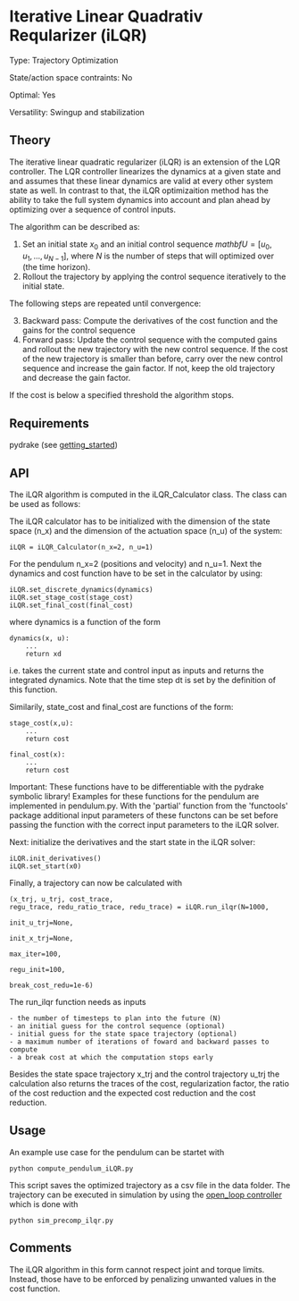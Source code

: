 #  Iterative Linear Quadrativ Reqularizer (iLQR) #

Type: Trajectory Optimization

State/action space contraints: No

Optimal: Yes

Versatility: Swingup and stabilization

## Theory #

The iterative linear quadratic regularizer (iLQR) is an extension of the LQR controller. The LQR controller linearizes the dynamics at a given state and and assumes that these linear dynamics are valid at every other system state as well. In contrast to that, the iLQR optimizaition method has the ability to take the full system dynamics into account and plan ahead by optimizing over a sequence of control inputs.

The algorithm can be described as:

1. Set an initial state $`x_0`$ and an initial control sequence $`mathbf{U} = [u_0, u_1, ..., u_{N-1}]`$, where $`N`$ is the number of steps that will optimized over (the time horizon).
2. Rollout the trajectory by applying the control sequence iteratively to the initial state.

The following steps are repeated until convergence:

3. Backward pass: Compute the derivatives of the cost function and the gains for the control sequence
4. Forward pass: Update the control sequence with the computed gains and rollout the new trajectory with the new control sequence. If the cost of the new trajectory is smaller than before, carry over the new control sequence and increase the gain factor. If not, keep the old trajectory and decrease the gain factor.

If the cost is below a specified threshold the algorithm stops.


## Requirements #

pydrake (see [getting_started](../../../../docs/getting_started.md))

## API #

The iLQR algorithm is computed in the iLQR_Calculator class. The class can be used as follows:

The iLQR calculator has to be initialized with the dimension of the state space (n_x) and the dimension of the actuation space (n_u) of the system:

    iLQR = iLQR_Calculator(n_x=2, n_u=1)

For the pendulum n_x=2 (positions and velocity) and n_u=1. Next the dynamics and cost function have to be set in the calculator by using:

    iLQR.set_discrete_dynamics(dynamics)
    iLQR.set_stage_cost(stage_cost)
    iLQR.set_final_cost(final_cost)

where dynamics is a function of the form

    dynamics(x, u):
        ...
        return xd

i.e. takes the current state and control input as inputs and returns the integrated dynamics. Note that the time step dt is set by the definition of this function.

Similarily, state_cost and final_cost are functions of the form:

    stage_cost(x,u):
        ...
        return cost

    final_cost(x):
        ...
        return cost

Important: These functions have to be differentiable with the pydrake symbolic library! Examples for these functions for the pendulum are implemented in pendulum.py. With the 'partial' function from the 'functools' package additional input parameters of these functons can be set before passing the function with the correct input parameters to the iLQR solver.

Next: initialize the derivatives and the start state in the iLQR solver:

    iLQR.init_derivatives()
    iLQR.set_start(x0)

Finally, a trajectory can now be calculated with

    (x_trj, u_trj, cost_trace,
    regu_trace, redu_ratio_trace, redu_trace) = iLQR.run_ilqr(N=1000,
                                                              init_u_trj=None,
                                                              init_x_trj=None,
                                                              max_iter=100,
                                                              regu_init=100,
                                                              break_cost_redu=1e-6)

The run_ilqr function needs as inputs

    - the number of timesteps to plan into the future (N)
    - an initial guess for the control sequence (optional)
    - initial guess for the state space trajectory (optional)
    - a maximum number of iterations of foward and backward passes to compute
    - a break cost at which the computation stops early

Besides the state space trajectory x_trj and the control trajectory u_trj the calculation also returns the traces of the cost, regularization factor, the ratio of the cost reduction and the expected cost reduction and the cost reduction.

## Usage #

An example use case for the pendulum can be startet with

    python compute_pendulum_iLQR.py

This script saves the optimized trajectory as a csv file in the data folder. The trajectory can be executed in simulation by using the [open_loop controller](../../controllers/open_loop/README.md) which is done with

    python sim_precomp_ilqr.py


## Comments #

The iLQR algorithm in this form cannot respect joint and torque limits. Instead, those  have to be enforced by penalizing unwanted values in the cost function.
